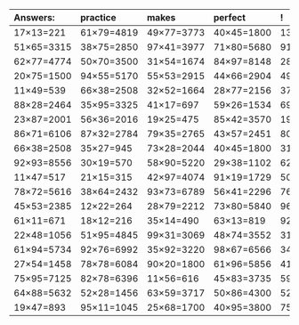 | Answers: | practice | makes | perfect | ! |
| :--- | :--- | :--- | :--- | :--- |
| 17×13=221 | 61×79=4819 | 49×77=3773 | 40×45=1800 | 13×30=390 | 
| 51×65=3315 | 38×75=2850 | 97×41=3977 | 71×80=5680 | 91×79=7189 | 
| 62×77=4774 | 50×70=3500 | 31×54=1674 | 84×97=8148 | 28×24=672 | 
| 20×75=1500 | 94×55=5170 | 55×53=2915 | 44×66=2904 | 49×53=2597 | 
| 11×49=539 | 66×38=2508 | 32×52=1664 | 28×77=2156 | 37×81=2997 | 
| 88×28=2464 | 35×95=3325 | 41×17=697 | 59×26=1534 | 69×62=4278 | 
| 23×87=2001 | 56×36=2016 | 19×25=475 | 85×42=3570 | 19×31=589 | 
| 86×71=6106 | 87×32=2784 | 79×35=2765 | 43×57=2451 | 80×38=3040 | 
| 66×38=2508 | 35×27=945 | 73×28=2044 | 40×45=1800 | 31×67=2077 | 
| 92×93=8556 | 30×19=570 | 58×90=5220 | 29×38=1102 | 62×94=5828 | 
| 11×47=517 | 21×15=315 | 42×97=4074 | 91×19=1729 | 50×100=5000 | 
| 78×72=5616 | 38×64=2432 | 93×73=6789 | 56×41=2296 | 76×79=6004 | 
| 45×53=2385 | 12×22=264 | 28×79=2212 | 73×80=5840 | 96×16=1536 | 
| 61×11=671 | 18×12=216 | 35×14=490 | 63×13=819 | 92×90=8280 | 
| 22×48=1056 | 51×95=4845 | 99×31=3069 | 48×74=3552 | 31×76=2356 | 
| 61×94=5734 | 92×76=6992 | 35×92=3220 | 98×67=6566 | 34×76=2584 | 
| 27×54=1458 | 78×78=6084 | 90×20=1800 | 61×96=5856 | 41×56=2296 | 
| 75×95=7125 | 82×78=6396 | 11×56=616 | 45×83=3735 | 59×62=3658 | 
| 64×88=5632 | 52×28=1456 | 63×59=3717 | 50×86=4300 | 52×90=4680 | 
| 19×47=893 | 95×11=1045 | 25×68=1700 | 40×95=3800 | 75×46=3450 | 
